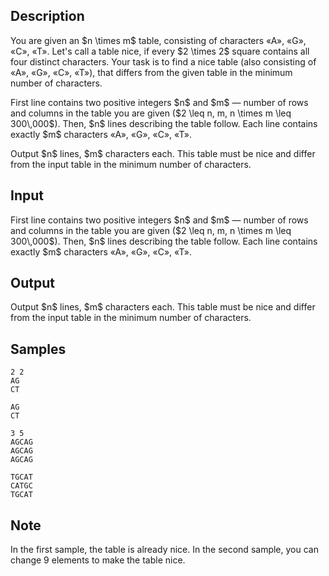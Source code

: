 ## Description

<div><p>You are given an $n \times m$ table, consisting of characters «<span class="tex-font-style-tt">A</span>», «<span class="tex-font-style-tt">G</span>», «<span class="tex-font-style-tt">C</span>», «<span class="tex-font-style-tt">T</span>». Let's call a table <span class="tex-font-style-it">nice</span>, if every $2 \times 2$ square contains all four distinct characters. Your task is to find a nice table (also consisting of «<span class="tex-font-style-tt">A</span>», «<span class="tex-font-style-tt">G</span>», «<span class="tex-font-style-tt">C</span>», «<span class="tex-font-style-tt">T</span>»), that differs from the given table in the minimum number of characters.</p></div><div class="input-specification"><p>First line contains two positive integers $n$ and $m$&nbsp;— number of rows and columns in the table you are given ($2 \leq n, m, n \times m \leq 300\,000$). Then, $n$ lines describing the table follow. Each line contains exactly $m$ characters «<span class="tex-font-style-tt">A</span>», «<span class="tex-font-style-tt">G</span>», «<span class="tex-font-style-tt">C</span>», «<span class="tex-font-style-tt">T</span>».</p></div><div class="output-specification"><p>Output $n$ lines, $m$ characters each. This table must be nice and differ from the input table in the minimum number of characters.</p></div>

## Input

<p>First line contains two positive integers $n$ and $m$&nbsp;— number of rows and columns in the table you are given ($2 \leq n, m, n \times m \leq 300\,000$). Then, $n$ lines describing the table follow. Each line contains exactly $m$ characters «<span class="tex-font-style-tt">A</span>», «<span class="tex-font-style-tt">G</span>», «<span class="tex-font-style-tt">C</span>», «<span class="tex-font-style-tt">T</span>».</p>

## Output

<p>Output $n$ lines, $m$ characters each. This table must be nice and differ from the input table in the minimum number of characters.</p>

## Samples

```input1
2 2
AG
CT
```

```output1
AG
CT
```






```input2
3 5
AGCAG
AGCAG
AGCAG
```

```output2
TGCAT
CATGC
TGCAT
```




## Note

<p>In the first sample, the table is already nice. In the second sample, you can change 9 elements to make the table nice.</p>
